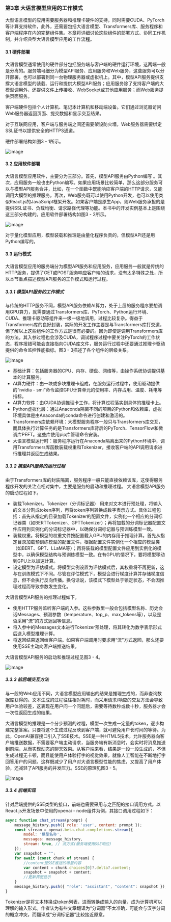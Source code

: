 ### 第3章 大语言模型应用的工作模式
大型语言模型的应用需要服务器和推理卡硬件的支持，同时需要CUDA、PyTorch等计算支持软件，此外，还需要包括大语言模型、Transformers库、服务程序和客户端程序在内的完整组件集。本章将详细讨论这些组件的部署方式、协同工作机制，并介绍典型大语言模型应用的工作流程。

#### 3.1 硬件部署

大语言模型通常使用的硬件部分包括服务端与客户端的硬件运行环境，这两端一般是分离的。服务端可细分为模型API服务、应用服务和Web服务，这些服务可以分开部署，也可以部署到同一台物理服务器或虚拟机上。其中，模型API服务提供支撑大语言模型的装载、运行和提供大模型API服务；应用服务除了支持客户端的大模型调用外，还提供文件上传接收、WebSocket或其他应用服务；而Web服务提供页面服务。

客户端硬件包括个人计算机、笔记本计算机和移动端设备。它们通过浏览器访问Web服务器返回页面、提交数据和显示交互结果。

对于互联网应用，客户端与服务端之间还需要架设防火墙，Web服务器需要绑定SSL证书以提供安全的HTTPS通道。

硬件部署结构如图3 - 1所示。

![image](https://github.com/user-attachments/assets/f03fbcb7-348d-4c54-81eb-faf76e7ebce5)


#### 3.2 应用软件部署
大语言模型应用软件，主要分为三部分。首先，模型API服务由Python编写 。其次，应用服务一般也由Python编写。如果应用场景比较简单，那么这部分服务可以与模型API服务合并，比如，在一个函数中既能响应客户端的HTTP请求，又能调用大模型的推理服务。再次，Web服务既可以使用Python开发，也可以使用类似React.js的JavaScript框架开发。如果客户端是原生App，则Web服务承担的是提供SSL证书、负载均衡、请求路径代理等功能。本书中的开发实例基本上是围绕这三部分构建的。应用软件部署结构如图3 - 2所示。

![image](https://github.com/user-attachments/assets/0e84ed33-de3f-4a71-890c-4be30a1c2828)


 对于量化模型应用，模型装载和推理是由量化程序负责的，但模型API还是用Python编写的。

#### 3.3 运行模式
大语言模型应用的服务端分为模型API服务和应用服务，应用服务一般就是传统的HTTP服务，提供了GET或POST服务响应客户端的请求，没有太多特殊之处，所以本节重点描述模型API服务的工作模式和运行过程。

##### 3.3.1 模型API服务的工作模式
与传统的HTTP服务不同，模型API服务依赖AI算力，处于上层的服务程序要想调用GPU算力，就需要通过Transformers库、PyTorch、Python运行环境、CUDA、推理卡驱动等组件来一级一级地调用，过程比较复杂。得益于Transformers库的良好封装，实际的开发工作主要是与Transformers库打交道，但了解以上这些组件的工作方式是很有必要的。因为即使是调用Transformers库的方法，其入参过程也会涉及CUDA，调试程序过程中要关注PyTorch的工作状态，程序报错可能会直接指向CUDA库文件，服务运行过程中还要通过推理卡驱动提供的命令监控性能指标。图3 - 3描述了各个组件的层级关系。

 ![image](https://github.com/user-attachments/assets/cf52b23e-b494-424d-b541-c070c0a15dd5)

 
 - 基础计算：包括服务器的CPU、内存、硬盘、网络等，由操作系统协调提供基本的计算服务。
 - AI算力硬件：由一块或多块推理卡组成，在服务运行过程中，使用驱动提供的“nvidia - smi”命令监控GPU计算单元的使用率、内存占用、温度、耗电等指标。
 - AI算力软件：由CUDA协调推理卡工作，将计算过程落实到具体的推理卡上。
 - Python虚拟化层：通过Anaconda隔离不同的项目的Python和依赖库，虚拟环境具体是由Anaconda的conda命令进行创建和激活的。
 - Transformers库依赖环境：大模型服务程序一般只与Transformers库交互，而具体执行计算任务的是Transformers库背后的PyTorch、TensorFlow和微调库PEFT。这些库使用pip库管理命令安装。
 - 大语言模型运行时：服务程序运行在Anaconda隔离出来的Python环境中，调用Transformers库函数装载权重和Tokenizer，接收客户端的API调用请求进行推理并返回生成结果。

##### 3.3.2 模型API服务的运行过程
由于Transformers库的封装隔离，服务程序一般只能直接依赖该库，这使得服务程序开发的关注点相对集中，主要是服务的启动和推理过程。
大语言模型API服务的启动过程如下。
 - 装载Tokenizer。Tokenizer（分词标记器） 用来对文本进行预处理，将输入的文本分割成token序列，再将token序列转换成数字表示方式。具体过程包括：首先从指定的目录加载Tokenizer的配置文件，实例化一个相应的分词标记器类（如BERTTokenizer、GPTTokenizer）；再将加载的分词标记器配置文件应用到实例化的分词标记器中，以确保分词标记器与预训练模型一致。
 - 装载权重。将模型的权重文件按配置载入GPU的内存用于推理计算。首先从指定目录加载预训练模型的配置文件，根据配置文件实例化一个相应的模型类（如BERT、GPT、LLaMA等）；再将装载的模型配置文件应用到实例化的模型中，以确保模型结构与预训练模型一致。在有GPU的情况下，要将模型移动到GPU上以加速计算。
 - 设定模型为评估模式。将模型实例设置为评估模式后，其权重将不再更新，这与在训练模式下不同。尽管在评估模式下，模型会进行梯度计算并存储梯度信息，但不会执行反向传播。换句话说，该模式下模型处于锁定状态，不会因推理过程而导致参数发生变化。

大语言模型API服务的推理过程如下。
 - 使用HTTP服务监听客户端的入参。这些参数里一般会包括模型名称、历史会话Messages、预测参数（temperature、top_p、max_tokens等），以及是否采用“流”的方式返回等信息。
 - 将入参中的Messages文本进行Tokenizer预处理，将其转化为数字表示形式后送入模型推理计算。
 - 将返回结果返回给客户端。如果客户端调用时要求用“流”方式返回，那么还要使用SSE主动向客户端推送结果。

大语言模型API服务的启动和推理过程见图3 - 4。

![image](https://github.com/user-attachments/assets/81acb3e2-66de-4e49-90af-53623142c3e8)


##### 3.3.3 前后端交互方法
与一般的Web应用不同，大语言模型应用输出的结果是推理生成的，而非查询数据库获得的。文本生成的过程往往相对耗时，而采用请求/响应的交互方法会导致用户体验较差，这表现在用户问一个问题后，需要等待数秒或数十秒，服务器才会一次性返回生成的结果。


大语言模型的推理是一个分步预测的过程，模型一次生成一定量的token，逐步构建完整答案。只要将这个生成过程反映到客户端，就可避免用户长时间的等待。为此，OpenAI兼容接口引入了SSE技术。SSE是一种HTML5技术，允许服务器向客户端推送数据，不需要客户端主动请求，当服务端有新消息时，会实时将消息推送到前端，从而实现动态的聊天效果。从客户端来看，结果是一段一段生成的，不但生成过程无卡顿，而且能使用户体验打字的视觉效果，就像人工智能在不断地打字回答用户的问题。这样既减少了用户对大语言模型性能的焦虑，又提高了用户体验，还减轻了API服务的并发压力。SSE的原理见图3 - 5。

![image](https://github.com/user-attachments/assets/f3544b1d-c98c-4956-8ddb-76777cd9f5d5)


##### 3.3.4 前端实现
针对后端提供的SSE类型的接口，前端也需要采用与之匹配的接口调用方式。以React.js开发场景中使用的openai - node组件为例，其接口调用过程如下：
```javascript
async function chat_stream(prompt) {
    message_history.push({ role: 'user', content: prompt });
    const stream = openai.beta.chat.completions.stream({
        model: '模型名称',
        messages: message_history,
        stream: true, // 流方式(服务端使用SSE响应)
    });
    var snapshot = "";
    for await (const chunk of stream) {
        //content是SSE推送的增量内容
        var content = chunk.choices[0]?.delta?.content;
        snapshot = snapshot + content;
        //更新界面显示
    }
    message_history.push({ "role": "assistant", "content": snapshot });
}
```

  Tokenizer是将文本转换成token列表，进而转换成输入的向量，成为计算机可以理解的输入形式。作者认为有些文章翻译为“分词器”不太准确，可能会与汉字分词的概念冲突，而翻译成“分词标记器”比较接近原意。 
